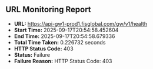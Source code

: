 ## URL Monitoring Report

- **URL:** https://api-gw1-prod1.fisglobal.com/gw/v1/health
- **Start Time:** 2025-09-17T20:54:58.452604
- **End Time:** 2025-09-17T20:54:58.679336
- **Total Time Taken:** 0.226732 seconds
- **HTTP Status Code:** 403
- **Status:** Failure
- **Failure Reason:** HTTP Status Code: 403
